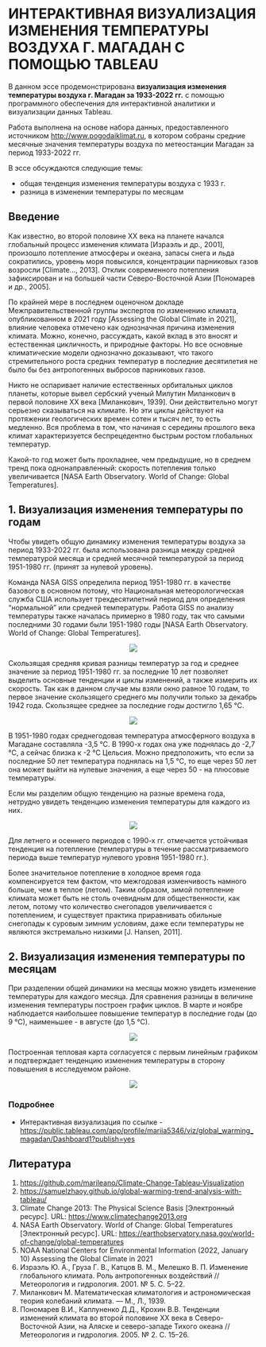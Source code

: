 # ИНТЕРАКТИВНАЯ ВИЗУАЛИЗАЦИЯ ИЗМЕНЕНИЯ ТЕМПЕРАТУРЫ ВОЗДУХА Г. МАГАДАН С ПОМОЩЬЮ TABLEAU

В данном эссе продемонстрирована **визуализация изменения температуры воздуха г. Магадан за 1933-2022 гг.** с помощью программного обеспечения для интерактивной аналитики и визуализации данных Tableau.

Работа выполнена на основе набора данных, предоставленного источником http://www.pogodaiklimat.ru, в котором собраны средние месячные значения температуры воздуха по метеостанции Магадан за период 1933-2022 гг.

В эссе обсуждаются следующие темы:
- общая тенденция изменения температуры воздуха с 1933 г.
- разница в изменении температуры по месяцам

## Введение

Как известно, во второй половине XX века на планете начался глобальный процесс изменения климата [Израэль и др., 2001], произошло потепление атмосферы и океана, запасы снега и льда сократились, уровень моря повысился, концентрации парниковых газов возросли [Climate…, 2013]. Отклик современного потепления зафиксирован и на большей части Северо-Восточной Азии [Пономарев и др., 2005]. 

По крайней мере в последнем оценочном докладе Межправительственной группы экспертов по изменению климата, опубликованном в 2021 году [Assessing the Global Climate in 2021], влияние человека отмечено как однозначная причина изменения климата. Можно, конечно, рассуждать, какой вклад в это вносят и естественная цикличность, и природные факторы. Но все основные климатические модели однозначно доказывают, что такого стремительного роста средних температур в последние десятилетия не было бы без антропогенных выбросов парниковых газов.

Никто не оспаривает наличие естественных орбитальных циклов планеты, которые вывел сербский ученый Милутин Миланкович в первой половине XX века [Миланкович, 1939]. Они действительно могут серьезно сказываться на климате. Но эти циклы действуют на протяжении геологических времен сотен и тысяч лет, то есть медленно. Вся проблема в том, что начиная с середины прошлого века климат характеризуется беспрецедентно быстрым ростом глобальных температур.

Какой-то год может быть прохладнее, чем предыдущие, но в среднем тренд пока однонаправленный: скорость потепления только увеличивается [NASA Earth Observatory. World of Change: Global Temperatures].


## 1. Визуализация изменения температуры по годам

Чтобы увидеть общую динамику изменения температуры воздуха за период 1933-2022 гг. была использована разница между средней температурой месяца и средней месячной температурой за период 1951-1980 гг. (принят за нулевой уровень). 

Команда NASA GISS определила период 1951-1980 гг. в качестве базового в основном потому, что Национальная метеорологическая служба США использует трехдесятилетний период для определения “нормальной” или средней температуры. Работа GISS по анализу температуры также началась примерно в 1980 году, так что самыми последними 30 годами были 1951-1980 годы [NASA Earth Observatory. World of Change: Global Temperatures].

 <p align="center">
 <img src="https://github.com/cryomary/climate_analysis/assets/130345096/f6924b06-70d5-4551-92f3-9b98609f255e.png" /p>
 </p>
 
Скользящая средняя кривая разницы температур за год и среднее значение за период 1951-1980 гг. за последние 10 лет позволяет выделить основные тенденции и циклы изменений, а также измерить их скорость. Так как в данном случае мы взяли окно равное 10 годам, то первое значение скользящего среднего мы получили только за декабрь 1942 года. Скользящее среднее за последние годы достигло 1,65 °С.

 <p align="center">
 <img src="https://github.com/cryomary/climate_analysis/assets/130345096/70b3d535-b2dc-498c-b8cf-b9adfdfe0055.png" /p>
 </p>

В 1951-1980 годах среднегодовая температура атмосферного воздуха в Магадане составляла -3,5 °С. В 1990-х годах она уже поднялась до -2,7 °С, а сейчас близка к -2 °С Цельсия. Можно предположить, что если за последние 50 лет температура поднялась на 1,5 °С, то еще через 50 лет она может выйти на нулевые значения, а еще через 50 - на плюсовые температуры.

Если мы разделим общую тенденцию на разные времена года, нетрудно увидеть тенденцию изменения температуры для каждого из них.

 <p align="center">
 <img src="https://github.com/cryomary/climate_analysis/assets/130345096/40d36c0a-e9d4-4625-8fc0-9c300d9e1a57.png" /p>
 </p>

Для летнего и осеннего периодов с 1990-х гг. отмечается устойчивая тенденция на потепление (температуры в течение рассматриваемого периода выше температур нулевого уровня 1951-1980 гг.).

Более значительное потепление в холодное время года компенсируется тем фактом, что межгодовая изменчивость намного больше, чем в теплое (летом). Таким образом, зимой потепление климата может быть не столь очевидным для общественности, как летом, потому что количество снегопадов увеличивается с потеплением, и существует практика приравнивать обильные снегопады к суровым зимним условиям, даже если температуры не являются экстремально низкими [J. Hansen, 2011]. 

## 2. Визуализация изменения температуры по месяцам

При разделении общей динамики на месяцы можно увидеть изменение температуры для каждого месяца. Для сравнения разницы в величине изменения температуры построен график циклов. В марте и ноябре наблюдается наибольшее повышение температур в последние годы (до 9 °С), наименьшее - в августе (до 1,5 °С). 

 <p align="center">
 <img src="https://github.com/cryomary/climate_analysis/assets/130345096/54499d74-f06d-495d-a995-18d9d3ac1b04.png" /p>
 </p>

Построенная тепловая карта согласуется с первым линейным графиком и подтверждает тенденцию изменения температуры в сторону повышения в исследуемом районе.

 <p align="center">
 <img src="https://github.com/cryomary/global_warming_magadan/assets/130345096/1a01d62b-d53d-4723-bc7d-d5ee1ac18f78.png" /p>
 </p>

 ### Подробнее
 
- Интерактивная визуализация по ссылке - https://public.tableau.com/app/profile/mariia5346/viz/global_warming_magadan/Dashboard1?publish=yes

 ## Литература

 1. https://github.com/marileano/Climate-Change-Tableau-Visualization
 2. https://samuelzhaoy.github.io/global-warming-trend-analysis-with-tableau/
 3. Climate Change 2013: The Physical Science  Basis [Электронный ресурс]. URL: https://www.climatechange2013.org
 4. NASA Earth Observatory. World of Change: Global Temperatures [Электронный ресурс]. URL: https://earthobservatory.nasa.gov/world-of-change/global-temperatures
 5. NOAA National Centers for Environmental Information (2022, January 10) Assessing the Global Climate in 2021
 6. Израэль Ю. А., Груза Г. В., Катцов В. М., Мелешко В. П. Изменение глобального климата. Роль антропогенных воздействий // Метеорология и гидрология. 2001. № 5. С. 5–22.
 7. Миланкович М. Математическая климатология и астрономическая теория колебаний климата. — М., Л., 1939.
 8. Пономарев В.И., Каплуненко Д.Д., Крохин В.В. Тенденции изменений климата во второй половине XX века в Северо-Восточной Азии, на Аляске и северо-западе Тихого океана // Метеорология и гидрология. 2005. № 2. С. 15–26.
